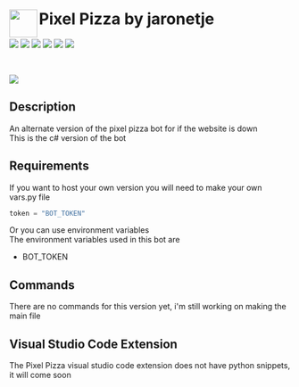 <img align="left" width="50px" src="https://user-images.githubusercontent.com/60853956/97776540-4c446980-1b69-11eb-9fdc-98b4ab65be6b.png"> Pixel Pizza by jaronetje
===

[![](https://img.shields.io/github/issues/PixelPizza/PixelPizza-py?color=green&style=plastic)](https://github.com/PixelPizza/PixelPizza-py/issues?q=is%3Aopen+is%3Aissue)
[![](https://img.shields.io/github/issues-closed/PixelPizza/PixelPizza-py?color=red&style=plastic)](https://github.com/PixelPizza/PixelPizza-py/issues?q=is%3Aissue+is%3Aclosed) 
[![](https://img.shields.io/github/languages/top/PixelPizza/PixelPizza-py?color=yellow&style=plastic)](https://github.com/PixelPizza/PixelPizza-py/search?l=python)
![](https://img.shields.io/github/contributors/PixelPizza/PixelPizza-py?style=plastic) 
![](https://img.shields.io/github/last-commit/PixelPizza/PixelPizza-py?style=plastic) 
![](https://img.shields.io/github/v/release/PixelPizza/PixelPizza-py?include_prereleases&style=plastic)

<br />

[![](https://img.shields.io/discord/709698572035162143?label=Discord%20Chat)](https://www.discord.com/invite/MzbsFPe)

Description
---
An alternate version of the pixel pizza bot for if the website is down  
This is the c# version of the bot

Requirements
---
If you want to host your own version you will need to make your own vars.py file
```py
token = "BOT_TOKEN"
```
Or you can use environment variables  
The environment variables used in this bot are
* BOT_TOKEN

Commands
---
There are no commands for this version yet, i'm still working on making the main file

Visual Studio Code Extension
---
The Pixel Pizza visual studio code extension does not have python snippets, it will come soon
